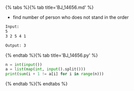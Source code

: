 {% tabs %}{% tab title='BJ_14656.md' %}

* find number of person who does not stand in the order

```txt
Input:
5
3 2 5 4 1

Output: 3
```

{% endtab %}{% tab title='BJ_14656.py' %}

```py
n = int(input())
a = list(map(int, input().split()))
print(sum(i + 1 != a[i] for i in range(n)))
```

{% endtab %}{% endtabs %}
